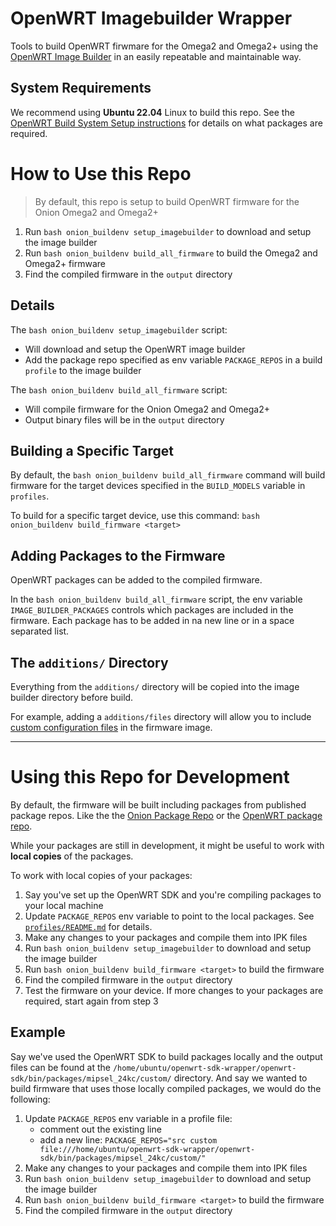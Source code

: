 # OpenWRT Imagebuilder Wrapper

Tools to build OpenWRT firwmare for the Omega2 and Omega2+ using the [OpenWRT Image Builder](https://openwrt.org/docs/guide-user/additional-software/imagebuilder) in an easily repeatable and maintainable way.

## System Requirements

We recommend using **Ubuntu 22.04** Linux to build this repo. See the [OpenWRT Build System Setup instructions](https://openwrt.org/docs/guide-developer/toolchain/install-buildsystem#debianubuntu) for details on what packages are required.

# How to Use this Repo

> By default, this repo is setup to build OpenWRT firmware for the Onion Omega2 and Omega2+

1. Run `bash onion_buildenv setup_imagebuilder` to download and setup the image builder
2. Run `bash onion_buildenv build_all_firmware` to build the Omega2 and Omega2+ firmware
3. Find the compiled firmware in the `output` directory

## Details

The `bash onion_buildenv setup_imagebuilder` script:

- Will download and setup the OpenWRT image builder
- Add the package repo specified as env variable `PACKAGE_REPOS` in a build `profile` to the image builder
 
The `bash onion_buildenv build_all_firmware` script:

- Will compile firmware for the Onion Omega2 and Omega2+
- Output binary files will be in the `output` directory

## Building a Specific Target

By default, the `bash onion_buildenv build_all_firmware` command will build firmware for the target devices specified in the `BUILD_MODELS` variable in `profiles`.

To build for a specific target device, use this command: `bash onion_buildenv build_firmware <target>`

## Adding Packages to the Firmware

OpenWRT packages can be added to the compiled firmware. 

In the `bash onion_buildenv build_all_firmware` script, the env variable `IMAGE_BUILDER_PACKAGES` controls which packages are included in the firmware. Each package has to be added in na new line or in a space separated list.

## The `additions/` Directory

Everything from the `additions/` directory will be copied into the image builder directory before build. 

For example, adding a `additions/files` directory will allow you to include [custom configuration files](https://openwrt.org/docs/guide-developer/toolchain/use-buildsystem#custom_files) in the firmware image.

---

# Using this Repo for Development

By default, the firmware will be built including packages from published package repos. Like the the [Onion Package Repo](http://repo.onioniot.com/omega2/packages/onion/) or the [OpenWRT package repo](https://downloads.openwrt.org/releases/22.03.2/targets/ramips/mt76x8/packages/).

While your packages are still in development, it might be useful to work with **local copies** of the packages.

To work with local copies of your packages:

1. Say you've set up the OpenWRT SDK and you're compiling packages to your local machine
2. Update `PACKAGE_REPOS` env variable to point to the local packages. See [`profiles/README.md`](./profiles/README.md) for details.
3. Make any changes to your packages and compile them into IPK files
4. Run `bash onion_buildenv setup_imagebuilder` to download and setup the image builder
5. Run `bash onion_buildenv build_firmware <target>` to build the firmware
6. Find the compiled firmware in the `output` directory
7. Test the firmware on your device. If more changes to your packages are required, start again from step 3


## Example

Say we've used the OpenWRT SDK to build packages locally and the output files can be found at the `/home/ubuntu/openwrt-sdk-wrapper/openwrt-sdk/bin/packages/mipsel_24kc/custom/` directory.
And say we wanted to build firmware that uses those locally compiled packages, we would do the following:

1. Update `PACKAGE_REPOS` env variable in a profile file:
    * comment out the existing line
    * add a new line: `PACKAGE_REPOS="src custom file:///home/ubuntu/openwrt-sdk-wrapper/openwrt-sdk/bin/packages/mipsel_24kc/custom/"`
2. Make any changes to your packages and compile them into IPK files
3. Run `bash onion_buildenv setup_imagebuilder` to download and setup the image builder
4. Run `bash onion_buildenv build_firmware <target>` to build the firmware
5. Find the compiled firmware in the `output` directory


